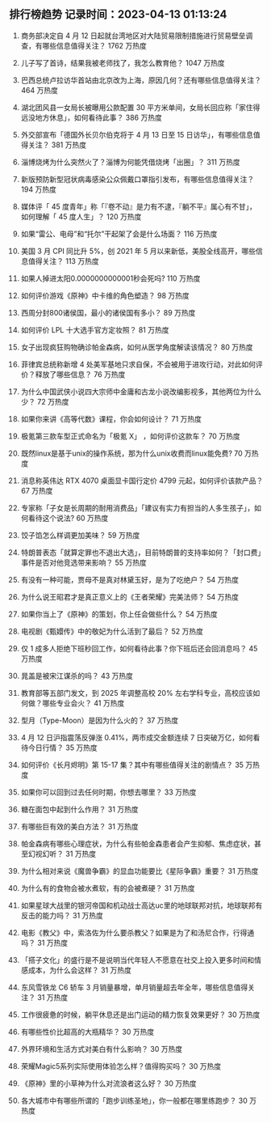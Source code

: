 
## 排行榜趋势 记录时间：2023-04-13 01:13:24
  
  1. 商务部决定自 4 月 12 日起就台湾地区对大陆贸易限制措施进行贸易壁垒调查，有哪些信息值得关注？ 1762 万热度
    
  2. 儿子写了首诗，结果我被老师找了，我怎么教育他？ 1047 万热度
    
  3. 巴西总统卢拉访华首站由北京改为上海，原因几何？还有哪些信息值得关注？ 464 万热度
    
  4. 湖北团风县一女局长被曝用公款配置 30 平方米单间，女局长回应称「家住得远没地方休息」，如何看待此事？ 386 万热度
    
  5. 外交部宣布「德国外长贝尔伯克将于 4 月 13 日至 15 日访华」，有哪些信息值得关注？ 381 万热度
    
  6. 淄博烧烤为什么突然火了？淄博为何能凭借烧烤「出圈」？ 311 万热度
    
  7. 新版预防新型冠状病毒感染公众佩戴口罩指引发布，有哪些信息值得关注？ 194 万热度
    
  8. 媒体评「 45 度青年」称「『卷不动』是力有不逮，『躺不平』属心有不甘」，如何理解「 45 度人生」？ 120 万热度
    
  9. 如果“雷公、电母”和“托尔”干起架了会是什么场面？ 116 万热度
    
  10. 美国 3 月 CPI 同比升 5%，创 2021 年 5 月以来新低，美股全线高开，哪些信息值得关注？ 113 万热度
    
  11. 如果人掉进太阳0.0000000000001秒会死吗? 110 万热度
    
  12. 如何评价游戏《原神》中卡维的角色塑造？ 98 万热度
    
  13. 西周分封800诸侯国，最小的诸侯国有多小？ 89 万热度
    
  14. 如何评价 LPL 十大选手官方定妆照？ 81 万热度
    
  15. 女子出现疯狂购物确诊帕金森病，如何从医学角度解读该情况？ 80 万热度
    
  16. 菲律宾总统称新增 4 处美军基地只求自保，不会被用于进攻行动，对此如何评价？释放了哪些信息？ 76 万热度
    
  17. 为什么中国武侠小说四大宗师中金庸和古龙小说改编影视多，其他两位为什么少？ 72 万热度
    
  18. 如果你来讲《高等代数》课程，你会如何设计？ 71 万热度
    
  19. 极氪第三款车型正式命名为「极氪 X」 ，如何评价这款车？ 70 万热度
    
  20. 既然linux是基于unix的操作系统，那为什么unix收费而linux能免费? 70 万热度
    
  21. 消息称英伟达 RTX 4070 桌面显卡国行定价 4799 元起，如何评价该款产品？ 67 万热度
    
  22. 专家称「子女是长周期的耐用消费品」「建议有实力有担当的人多生孩子」，如何看待这个说法? 60 万热度
    
  23. 饺子馅怎么样调更加美味？ 59 万热度
    
  24. 特朗普表态「就算定罪也不退出大选」，目前特朗普的支持率如何？「封口费」事件是否对他竞选带来影响？ 55 万热度
    
  25. 有没有一种可能，贾母不是真对林黛玉好，是为了吃绝户？ 54 万热度
    
  26. 为什么说王昭君才是真正意义上的《王者荣耀》完美法师？ 54 万热度
    
  27. 如果你当上了《原神》的策划，你上任会做些什么？ 54 万热度
    
  28. 电视剧《甄嬛传》中的敬妃为什么活到了最后？ 52 万热度
    
  29. 仅 1 成多人拒绝下班秒回工作，如何看待此事？你下班后还会回消息吗？ 45 万热度
    
  30. 晁盖是被宋江谋杀的吗？ 43 万热度
    
  31. 教育部等五部门发文，到 2025 年调整高校 20% 左右学科专业，高校应该如何做？哪些专业会火？ 41 万热度
    
  32. 型月（Type-Moon）是因为什么火的？ 37 万热度
    
  33. 4 月 12 日沪指震荡反弹涨 0.41%，两市成交金额连续 7 日突破万亿，如何看待今日行情？ 35 万热度
    
  34. 如何评价《长月烬明》第 15-17 集？其中有哪些值得关注的剧情点？ 35 万热度
    
  35. 如果你可以回到过去任何时期，你想去哪里？ 33 万热度
    
  36. 糖在面包中起到什么作用？ 31 万热度
    
  37. 有哪些巨有效的美白方法？ 31 万热度
    
  38. 帕金森病有哪些心理症状，为什么有些帕金森患者会产生抑郁、焦虑症状，甚至幻视幻听？ 31 万热度
    
  39. 为什么相对来说《魔兽争霸》的显血功能要比《星际争霸》重要？ 31 万热度
    
  40. 为什么有的食物会被水煮软，有的会被煮硬？ 31 万热度
    
  41. 如果星球大战里的银河帝国和机动战士高达uc里的地球联邦对抗，地球联邦有反击的能力吗？ 31 万热度
    
  42. 电影《教父》中，索洛佐为什么要杀教父？如果是为了和汤尼合作，行得通吗？ 31 万热度
    
  43. 「搭子文化」的盛行是不是说明当代年轻人不愿意在社交上投入更多时间和情感成本，为什么会这样？ 31 万热度
    
  44. 东风雪铁龙 C6 轿车 3 月销量暴增，单月销量超去年全年，哪些信息值得关注？ 31 万热度
    
  45. 工作很疲惫的时候，躺平休息还是出门运动的精力恢复效果更好？ 30 万热度
    
  46. 有哪些性价比超高的大瓶精华？ 30 万热度
    
  47. 外界环境和生活方式对美白有什么影响？ 30 万热度
    
  48. 荣耀Magic5系列实际使用体验怎么样？值得购买吗？ 30 万热度
    
  49. 《原神》里的小草神为什么对流浪者这么好？ 30 万热度
    
  50. 各大城市中有哪些所谓的「跑步训练圣地」，你一般都在哪里练跑步？ 30 万热度
    